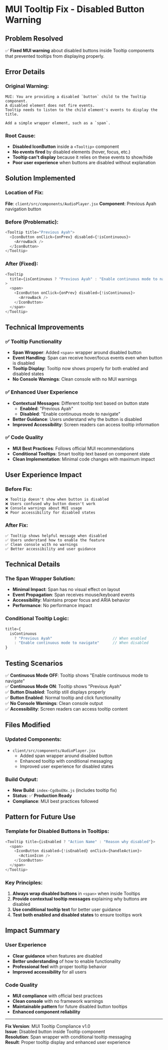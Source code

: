 # MUI Tooltip Fix - Disabled Button Warning

## Problem Resolved

✅ **Fixed MUI warning** about disabled buttons inside Tooltip components that prevented tooltips from displaying properly.

## Error Details

### Original Warning:

```
MUI: You are providing a disabled `button` child to the Tooltip component.
A disabled element does not fire events.
Tooltip needs to listen to the child element's events to display the title.

Add a simple wrapper element, such as a `span`.
```

### Root Cause:

- **Disabled IconButton** inside a `<Tooltip>` component
- **No events fired** by disabled elements (hover, focus, etc.)
- **Tooltip can't display** because it relies on these events to show/hide
- **Poor user experience** when buttons are disabled without explanation

## Solution Implemented

### Location of Fix:

**File**: `client/src/components/AudioPlayer.jsx`
**Component**: Previous Ayah navigation button

### Before (Problematic):

```javascript
<Tooltip title="Previous Ayah">
  <IconButton onClick={onPrev} disabled={!isContinuous}>
    <ArrowBack />
  </IconButton>
</Tooltip>
```

### After (Fixed):

```javascript
<Tooltip
  title={isContinuous ? "Previous Ayah" : "Enable continuous mode to navigate"}
>
  <span>
    <IconButton onClick={onPrev} disabled={!isContinuous}>
      <ArrowBack />
    </IconButton>
  </span>
</Tooltip>
```

## Technical Improvements

### ✅ **Tooltip Functionality**

- **Span Wrapper**: Added `<span>` wrapper around disabled button
- **Event Handling**: Span can receive hover/focus events even when button is disabled
- **Tooltip Display**: Tooltip now shows properly for both enabled and disabled states
- **No Console Warnings**: Clean console with no MUI warnings

### ✅ **Enhanced User Experience**

- **Contextual Messages**: Different tooltip text based on button state
  - **Enabled**: "Previous Ayah"
  - **Disabled**: "Enable continuous mode to navigate"
- **Better Guidance**: Users understand why the button is disabled
- **Improved Accessibility**: Screen readers can access tooltip information

### ✅ **Code Quality**

- **MUI Best Practices**: Follows official MUI recommendations
- **Conditional Tooltips**: Smart tooltip text based on component state
- **Clean Implementation**: Minimal code changes with maximum impact

## User Experience Impact

### Before Fix:

```
❌ Tooltip doesn't show when button is disabled
❌ Users confused why button doesn't work
❌ Console warnings about MUI usage
❌ Poor accessibility for disabled states
```

### After Fix:

```
✅ Tooltip shows helpful message when disabled
✅ Users understand how to enable the feature
✅ Clean console with no warnings
✅ Better accessibility and user guidance
```

## Technical Details

### The Span Wrapper Solution:

- **Minimal Impact**: Span has no visual effect on layout
- **Event Propagation**: Span receives mouse/keyboard events
- **Accessibility**: Maintains proper focus and ARIA behavior
- **Performance**: No performance impact

### Conditional Tooltip Logic:

```javascript
title={
  isContinuous
    ? "Previous Ayah"                           // When enabled
    : "Enable continuous mode to navigate"      // When disabled
}
```

## Testing Scenarios

✅ **Continuous Mode OFF**: Tooltip shows "Enable continuous mode to navigate"  
✅ **Continuous Mode ON**: Tooltip shows "Previous Ayah"  
✅ **Button Disabled**: Tooltip still displays properly  
✅ **Button Enabled**: Normal tooltip and click functionality  
✅ **No Console Warnings**: Clean console output  
✅ **Accessibility**: Screen readers can access tooltip content

## Files Modified

### Updated Components:

- `client/src/components/AudioPlayer.jsx`
  - Added span wrapper around disabled button
  - Enhanced tooltip with conditional messaging
  - Improved user experience for disabled states

### Build Output:

- **New Build**: `index-CgdboENx.js` (includes tooltip fix)
- **Status**: ✅ **Production Ready**
- **Compliance**: MUI best practices followed

## Pattern for Future Use

### Template for Disabled Buttons in Tooltips:

```javascript
<Tooltip title={isEnabled ? "Action Name" : "Reason why disabled"}>
  <span>
    <IconButton disabled={!isEnabled} onClick={handleAction}>
      <ActionIcon />
    </IconButton>
  </span>
</Tooltip>
```

### Key Principles:

1. **Always wrap disabled buttons** in `<span>` when inside Tooltips
2. **Provide contextual tooltip messages** explaining why buttons are disabled
3. **Use conditional tooltip text** for better user guidance
4. **Test both enabled and disabled states** to ensure tooltips work

## Impact Summary

### **User Experience**

- **Clear guidance** when features are disabled
- **Better understanding** of how to enable functionality
- **Professional feel** with proper tooltip behavior
- **Improved accessibility** for all users

### **Code Quality**

- **MUI compliance** with official best practices
- **Clean console** with no framework warnings
- **Maintainable pattern** for future disabled button tooltips
- **Enhanced component reliability**

---

**Fix Version**: MUI Tooltip Compliance v1.0  
**Issue**: Disabled button inside Tooltip component  
**Resolution**: Span wrapper with conditional tooltip messaging  
**Result**: Proper tooltip display and enhanced user experience
